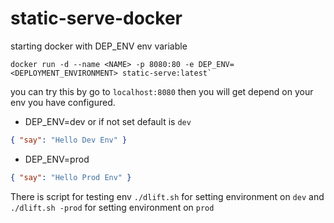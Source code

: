 # static-serve-docker

starting docker with DEP_ENV env variable
```text
docker run -d --name <NAME> -p 8080:80 -e DEP_ENV=<DEPLOYMENT_ENVIRONMENT> static-serve:latest`
```

you can try this by go to `localhost:8080` then you will get depend on your env you have configured.

- DEP_ENV=dev or if not set default is `dev`
```json
{ "say": "Hello Dev Env" }
```
- DEP_ENV=prod
```json
{ "say": "Hello Prod Env" }
```

There is script for testing env
`./dlift.sh` for setting environment on `dev` and 
`./dlift.sh -prod` for setting environment on `prod`
